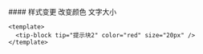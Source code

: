 
<cn>
#### 样式变更
改变颜色 文字大小
</cn>

```vue
<template>
  <tip-block tip="提示块2" color="red" size="20px" />
</template>
```
